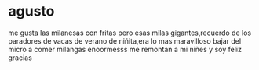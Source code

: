 # agusto 
me gusta las milanesas con fritas
pero esas milas gigantes,recuerdo de los paradores de vacas de verano 
de niñita,era lo mas maravilloso bajar del micro a comer milangas enoormesss
me remontan a mi niñes y soy feliz
gracias 
